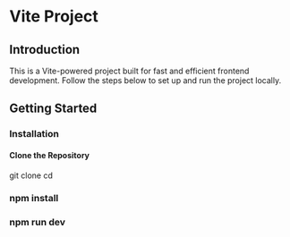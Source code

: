 # Vite Project

## Introduction  
This is a Vite-powered project built for fast and efficient frontend development. Follow the steps below to set up and run the project locally.  

## Getting Started  

###  Installation  

####  Clone the Repository  

git clone <repository-url>
cd <project-directory>

### npm install
### npm run dev
